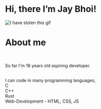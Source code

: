 # Hi, there I’m Jay Bhoi! 

![I have stolen this gif](https://c.tenor.com/CwZDbX7DvR8AAAAd/pixel-sakura.gif)
###### 

# About me
<br/>

So far I'm 18 years old aspiring developer.
<br/>

<br/>
I can code in many programming languages,
<br/>
   C
   <br/>
     C++
  <br/>
     Rust
  <br/>
     Web-Development - HTML, CSS, JS
   

                
